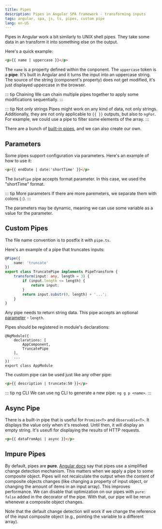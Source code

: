 ```yaml
---
title: Pipes
description: Pipes in Angular SPA framework - transforming inputs
tags: angular, spa, js, ts, pipes, custom pipe
lang: en-US
---
```


Pipes in Angular work a bit similarly to UNIX shell pipes. They take some data
in an transform it into something else on the output.

Here's a quick example:

```html
<p>{{ name | uppercase }}</p>
```

The `name` is a property defined within the conponent. The `uppercase` token is
a **pipe**. It's built in Angular and it turns the input into an uppercase
string. The source of the string (component's property) does not get modified,
it's just displayed uppercase in the browser.

::: tip Chaining
We can chain multiple pipes together to apply some modifications sequentially.
:::

::: tip Not only strings
Pipes might work on any kind of data, not only strings. Additionally, they are
not only applicable to `{{ }}` outputs, but also to `ngFor`. For example, we
could use a pipe to filter some elements of the array.
:::

There are a bunch of [built-in pipes](https://angular.io/api/common#pipes), and
we can also create our own.

## Parameters

Some pipes support configuration via parameters. Here's an example of how to use it:

```html
<p>{{ endDate | date:'shortTime' }}</p>
```

The `DatePipe` pipe accepts format parameter. In this case, we used the
"shortTime" format.

::: tip More parameters
If there are more paremeters, we separate them with colons (`:`).
:::

The parameters may be dynamic, meaning we can use some variable as a value for
the parameter.

## Custom Pipes

The file name convention is to postfix it with `pipe.ts`.

Here's an example of a pipe that truncates inputs:

```ts
@Pipe({
    name: 'truncate'
})
export class TruncatePipe implements PipeTransform {
    transform(input: any, length = 3) {
        if (input.length <= length) {
            return input;
        }
        return input.substr(0, length) + '...';
    }
}
```

Any pipe needs to return string data.
This pipe accepts an optional [parameter](#parameters) - `length`.

Pipes should be registered in module's declarations:

```ts{4}
@NgModule({
    declarations: [
        AppComponent,
        TruncatePipe
    ],
    ...
})
export class AppModule
```

The custom pipe can be used just like any other pipe:

```html
<p>{{ description | truncate:50 }}</p>
```

::: tip ng CLI
We can use ng CLI to generate a new pipe: `ng g p <name>`.
:::

## Async Pipe

There is a built-in pipe that is useful for `Promise<T>` and `Observable<T>`. It
displays the value only when it's resolved. Until then, it will display an
empty string. It's useufl for displaying the results of HTTP requests.

```html
<p>{{ dataFromApi | async }}</p>
```

## Impure Pipes

By default, pipes are **pure**. [Angular
docs](https://angular.io/guide/pipes#detecting-pure-changes-to-primitives-and-object-references)
say that pipes use a simplified change detection mechanism. This matters when we
apply a pipe to some composite object. Pipes will not recalculate the output
when the content of composite objects changes (like changing a property of input
object, or changing the amount of items in an input array). This improves
performance. We can disable that optimization on our pipes with `pure: false`
added in the decorator of the pipe. With that, our pipe will be rerun whenever a composite object changes.

Note that the default change detection will work if we change the reference of
the input composite object (e.g., pointing the variable to a different array).